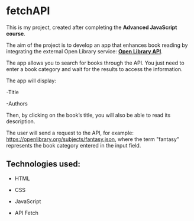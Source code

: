# fetchAPI

This is my project, created after completing the **Advanced JavaScript course**.

The aim of the project is to develop an app that enhances book reading by integrating the external Open Library service: [**Open Library API**](https://openlibrary.org/developers/api).

The app allows you to search for books through the API. You just need to enter a book category and wait for the results to access the information.

The app will display:

-Title

-Authors

Then, by clicking on the book’s title, you will also be able to read its description.

The user will send a request to the API, for example: https://openlibrary.org/subjects/fantasy.json, where the term "fantasy" represents the book category entered in the input field.

## Technologies used:

- HTML

- CSS

- JavaScript

- API Fetch






